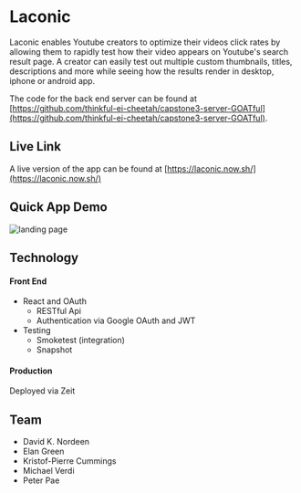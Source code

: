 # Laconic

Laconic enables Youtube creators to optimize their videos click rates by allowing them to rapidly test how their video appears on Youtube's search result page.  A creator can easily test out multiple custom thumbnails, titles, descriptions and more while seeing how the results render in desktop, iphone or android app.

The code for the back end server can be found at [https://github.com/thinkful-ei-cheetah/capstone3-server-GOATful](https://github.com/thinkful-ei-cheetah/capstone3-server-GOATful).

## Live Link
A live version of the app can be found at [https://laconic.now.sh/](https://laconic.now.sh/)
 
## Quick App Demo

![landing page](Landing.JPG)

## Technology

#### Front End

* React and OAuth
  * RESTful Api
  * Authentication via Google OAuth and JWT
* Testing
  * Smoketest (integration)
  * Snapshot


#### Production

Deployed via Zeit

## Team
* David K. Nordeen
* Elan Green
* Kristof-Pierre Cummings
* Michael Verdi
* Peter Pae

